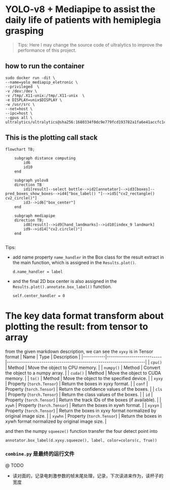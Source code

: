 # YOLO-v8 + Mediapipe to assist the daily life of patients with hemiplegia grasping

>Tips: Here I may change the source code of     ultralytics to improve the performance of this project.
## how to run the container
```
sudo docker run -dit \
--name=yolo_mediapip_eletronic \
--privileged  \
-v /dev:/dev \
-v /tmp/.X11-unix:/tmp/.X11-unix  \
-e DISPLAY=unix$DISPLAY \
-w /usr/src \
--net=host \
--ipc=host \
--gpus all \
ultralytics/ultralytics@sha256:1680334f0dc9e779fcd193782a1fa6e41accfc1cc555e65ac168c7f0cbb9d016
```
## This is the plotting call stack
```mermaid
flowchart TB;

    subgraph distance computing
        id6
        id10
    end

    subgraph yolov8
    direction TB
        id1[result]--select bottle-->id2[annotator]-->id3[boxes]--pred_boxes_show_boxes-->id4["box_label() "]-->id5["cv2_rectangle() cv2_circle()"]
        id3-->id6["box_center"]
    end

    subgraph mediapipe
    direction TB;
        id8[result]-->id9[hand_landmarks]-->id10[index_9 landmark]
        id9-->id14["cv2.circle()"]
    end
    
```
Tips:
- add name property `name_handler` in the Box class for the result extract in the main function, which is assigned in the `Results.plot()`.
    ```
    d.name_handler = label
    ```
- and the final 2D box center is also assigned in the `Results.plot().annotate.box_label()` function.
    ```
    self.center_handler = 0
    ```
# The key data format transform about plotting the result: from tensor to array
from the given markdown description, we can see the `xyxy` is in Tensor format
| Name      | Type                      | Description                                                        |
|-----------|---------------------------|--------------------------------------------------------------------|
| `cpu()`   | Method                    | Move the object to CPU memory.                                     |
| `numpy()` | Method                    | Convert the object to a numpy array.                               |
| `cuda()`  | Method                    | Move the object to CUDA memory.                                    |
| `to()`    | Method                    | Move the object to the specified device.                           |
| `xyxy`    | Property (`torch.Tensor`) | Return the boxes in xyxy format.                                   |
| `conf`    | Property (`torch.Tensor`) | Return the confidence values of the boxes.                         |
| `cls`     | Property (`torch.Tensor`) | Return the class values of the boxes.                              |
| `id`      | Property (`torch.Tensor`) | Return the track IDs of the boxes (if available).                  |
| `xywh`    | Property (`torch.Tensor`) | Return the boxes in xywh format.                                   |
| `xyxyn`   | Property (`torch.Tensor`) | Return the boxes in xyxy format normalized by original image size. |
| `xywhn`   | Property (`torch.Tensor`) | Return the boxes in xywh format normalized by original image size. |

and then the numpy `squeeze()` function transfer the four detect point into 
```
annotator.box_label(d.xyxy.squeeze(), label, color=colors(c, True))
```

### ```combine.py``` 是最终的运行文件
@ TODO
- 读对面的，记录电刺激参数的帧末尾处理，记录，下次读进来作为，读杯子的宽度
